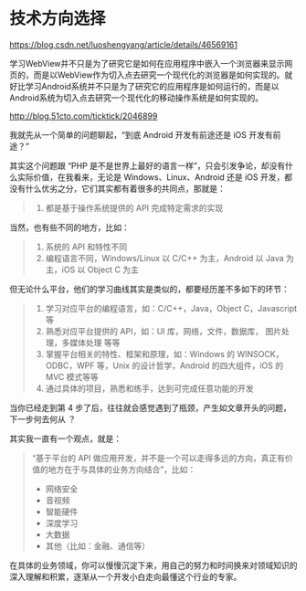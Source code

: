 # 技术方向选择

https://blog.csdn.net/luoshengyang/article/details/46569161

 学习WebView并不只是为了研究它是如何在应用程序中嵌入一个浏览器来显示网页的，而是以WebView作为切入点去研究一个现代化的浏览器是如何实现的。就好比学习Android系统并不只是为了研究它的应用程序是如何运行的，而是以Android系统为切入点去研究一个现代化的移动操作系统是如何实现的。



http://blog.51cto.com/ticktick/2046899

我就先从一个简单的问题聊起，“到底 Android 开发有前途还是 iOS 开发有前途？”

其实这个问题跟 “PHP 是不是世界上最好的语言一样”，只会引发争论，却没有什么实际价值，在我看来，无论是 Windows、Linux、Android 还是 iOS 开发，都没有什么优劣之分，它们其实都有着很多的共同点，那就是：

> 1. 都是基于操作系统提供的 API 完成特定需求的实现

当然，也有些不同的地方，比如：

> 1. 系统的 API 和特性不同
> 2. 编程语言不同，Windows/Linux 以 C/C++ 为主，Android 以 Java 为主，iOS 以 Object C 为主

但无论什么平台，他们的学习曲线其实是类似的，都要经历差不多如下的环节：

> 1. 学习对应平台的编程语言，如：C/C++，Java，Object C，Javascript 等
> 2. 熟悉对应平台提供的 API，如：UI 库，网络，文件，数据库， 图片处理，多媒体处理 等等
> 3. 掌握平台相关的特性、框架和原理，如：Windows 的 WINSOCK，ODBC，WPF 等，Unix 的设计哲学，Android 的四大组件，iOS 的 MVC 模式等等
> 4. 通过具体的项目，熟悉和练手，达到可完成任意功能的开发

当你已经走到第 4 步了后，往往就会感觉遇到了瓶颈，产生如文章开头的问题，下一步何去何从 ？

其实我一直有一个观点，就是：

> “基于平台的 API 做应用开发，并不是一个可以走得多远的方向，真正有价值的地方在于与具体的业务方向结合”，比如：
>
> - 网络安全
> - 音视频
> - 智能硬件
> - 深度学习
> - 大数据
> - 其他（比如：金融、通信等）

在具体的业务领域，你可以慢慢沉淀下来，用自己的努力和时间换来对领域知识的深入理解和积累，逐渐从一个开发小白走向最懂这个行业的专家。